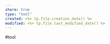 ```yaml
---
share: true
type: "tool"
created: <%+ tp.file.creation_date() %> 
modified: <%+ tp.file.last_modified_date() %>
---
```


#tool